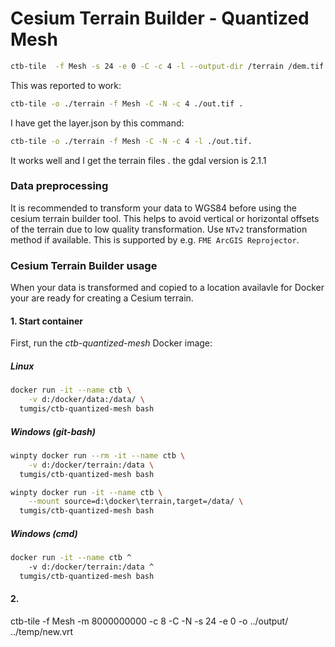 # Cesium Terrain Builder - Quantized Mesh

```bash
ctb-tile  -f Mesh -s 24 -e 0 -C -c 4 -l --output-dir /terrain /dem.tif
```

This was reported to work:
```bash
ctb-tile -o ./terrain -f Mesh -C -N -c 4 ./out.tif .
```

I have get the layer.json by this command:
```bash
ctb-tile -o ./terrain -f Mesh -C -N -c 4 -l ./out.tif. 
```

It works well and I get the terrain files . the gdal version is 2.1.1

### Data preprocessing
It is recommended to transform your data to WGS84 before using the cesium terrain builder tool. This helps to avoid vertical or horizontal offsets of the terrain due to low quality transformation. Use `NTv2` transformation method if available. 
This is supported by e.g. `FME ArcGIS Reprojector`.


### Cesium Terrain Builder usage
When your data is transformed and copied to a location availavle for Docker your are ready for creating a Cesium terrain.

#### 1. Start container
First, run the *ctb-quantized-mesh* Docker image:

##### Linux
```bash
docker run -it --name ctb \
    -v d:/docker/data:/data/ \  
  tumgis/ctb-quantized-mesh bash
```

##### Windows (git-bash)
```bash
winpty docker run --rm -it --name ctb \
    -v d:/docker/terrain:/data \
  tumgis/ctb-quantized-mesh bash
```
```bash
winpty docker run -it --name ctb \
    --mount source=d:\docker\terrain,target=/data/ \
  tumgis/ctb-quantized-mesh bash
```
##### Windows (cmd)
```bash
docker run -it --name ctb ^
    -v d:/docker/terrain:/data ^
  tumgis/ctb-quantized-mesh bash
```

#### 2. 

ctb-tile -f Mesh -m 8000000000 -c 8 -C -N -s 24 -e 0 -o ../output/ ../temp/new.vrt


